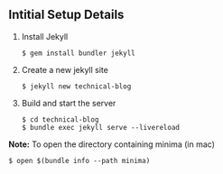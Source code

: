 
## Intitial Setup Details
1. Install Jekyll
    ```
    $ gem install bundler jekyll
    ```
2. Create a new jekyll site
    ```
    $ jekyll new technical-blog
    ```
3. Build and start the server
    ```
    $ cd technical-blog
    $ bundle exec jekyll serve --livereload
    ```
**Note:** To open the directory containing minima (in mac)
```
$ open $(bundle info --path minima)
```